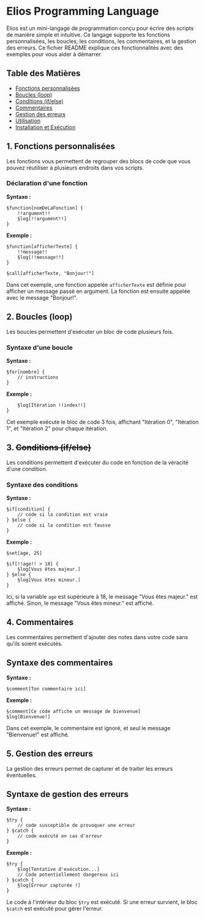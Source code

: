 # Elios Programming Language

Elios est un mini-langage de programmation conçu pour écrire des scripts de manière simple et intuitive. Ce langage supporte les fonctions personnalisées, les boucles, les conditions, les commentaires, et la gestion des erreurs. Ce fichier README explique ces fonctionnalités avec des exemples pour vous aider à démarrer.

## Table des Matières

- [Fonctions personnalisées](#1-fonctions-personnalisées)
- [Boucles (loop)](#2-boucles-loop)
- [Conditions (if/else)](#3-conditions-ifelse)
- [Commentaires](#4-commentaires)
- [Gestion des erreurs](#5-gestion-des-erreurs)
- [Utilisation](#utilisation)
- [Installation et Exécution](#installation-et-exécution)

## 1. Fonctions personnalisées

Les fonctions vous permettent de regrouper des blocs de code que vous pouvez réutiliser à plusieurs endroits dans vos scripts.

### Déclaration d'une fonction

**Syntaxe :**
```elios
§function[nomDeLaFonction] {
    !!argument!!
    §log[!!argument!!]
}
```

**Exemple :**
```elios
§function[afficherTexte] {
    !!message!!
    §log[!!message!!]
}

§call[afficherTexte, "Bonjour!"]
```
Dans cet exemple, une fonction appelée ``afficherTexte`` est définie pour afficher un message passé en argument. La fonction est ensuite appelée avec le message "Bonjour!".


## 2. Boucles (loop)
Les boucles permettent d'exécuter un bloc de code plusieurs fois.

### Syntaxe d'une boucle
**Syntaxe :**
```elios
§for[nombre] {
    // instructions
}
```
**Exemple :**
```§for[3] {
    §log[Itération !!index!!]
}
```

Cet exemple exécute le bloc de code 3 fois, affichant "Itération 0", "Itération 1", et "Itération 2" pour chaque itération.


## 3. ~~Conditions (if/else)~~
Les conditions permettent d'exécuter du code en fonction de la véracité d'une condition.

### Syntaxe des conditions
**Syntaxe :**
```elios
§if[condition] {
    // code si la condition est vraie
} §else {
    // code si la condition est fausse
}
```
**Exemple :**
```elios
§set[age, 25]

§if[!!age!! > 18] {
    §log[Vous êtes majeur.]
} §else {
    §log[Vous êtes mineur.]
}
```
Ici, si la variable `age` est supérieure à 18, le message "Vous êtes majeur." est affiché. Sinon, le message "Vous êtes mineur." est affiché.


## 4. Commentaires
Les commentaires permettent d'ajouter des notes dans votre code sans qu'ils soient exécutés.
## Syntaxe des commentaires
**Syntaxe :**
```elios
§comment[Ton commentaire ici]
```
**Exemple :**
```elios
§comment[Ce code affiche un message de bienvenue]
§log[Bienvenue!]
```
Dans cet exemple, le commentaire est ignoré, et seul le message "Bienvenue!" est affiché.


## 5. Gestion des erreurs
La gestion des erreurs permet de capturer et de traiter les erreurs éventuelles.
## Syntaxe de gestion des erreurs
**Syntaxe :**
```elios
§try {
    // code susceptible de provoquer une erreur
} §catch {
    // code exécuté en cas d'erreur
}
```
**Exemple :**
```elios
§try {
    §log[Tentative d'exécution...]
    // Code potentiellement dangereux ici
} §catch {
    §log[Erreur capturée !]
}
```
Le code à l'intérieur du bloc `§try` est exécuté. Si une erreur survient, le bloc  `§catch` est exécuté pour gérer l'erreur.

